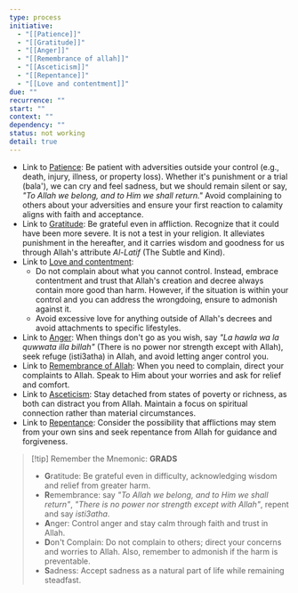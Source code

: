 ```yaml
---
type: process
initiative:
  - "[[Patience]]"
  - "[[Gratitude]]"
  - "[[Anger]]"
  - "[[Remembrance of allah]]"
  - "[[Asceticism]]"
  - "[[Repentance]]"
  - "[[Love and contentment]]"
due: ""
recurrence: ""
start: ""
context: ""
dependency: ""
status: not working
detail: true
---
```


* Link to [Patience](Initiatives/good%20traits/Patience.md): Be patient with adversities outside your control (e.g., death, injury, illness, or property loss). Whether it's punishment or a trial (bala'), we can cry and feel sadness, but we should remain silent or say, *"To Allah we belong, and to Him we shall return."* Avoid complaining to others about your adversities and ensure your first reaction to calamity aligns with faith and acceptance.
* Link to [Gratitude](Initiatives/good%20traits/Gratitude.md): Be grateful even in affliction. Recognize that it could have been more severe. It is not a test in your religion. It alleviates punishment in the hereafter, and it carries wisdom and goodness for us through Allah's attribute *Al-Latif* (The Subtle and Kind).
* Link to [Love and contentment](Initiatives/good%20traits/Love%20and%20contentment.md):
	* Do not complain about what you cannot control. Instead, embrace contentment and trust that Allah's creation and decree always contain more good than harm. However, if the situation is within your control and you can address the wrongdoing, ensure to admonish against it.
	* Avoid excessive love for anything outside of Allah's decrees and avoid attachments to specific lifestyles.
* Link to [Anger](Initiatives/bad%20traits/Anger.md): When things don't go as you wish, say *"La hawla wa la quwwata illa billah"* (There is no power nor strength except with Allah), seek refuge (isti3atha) in Allah, and avoid letting anger control you.
* Link to [Remembrance of Allah](Initiatives/worship/Remembrance%20of%20allah.md): When you need to complain, direct your complaints to Allah. Speak to Him about your worries and ask for relief and comfort.
* Link to [Asceticism](Initiatives/good%20traits/Asceticism.md): Stay detached from states of poverty or richness, as both can distract you from Allah. Maintain a focus on spiritual connection rather than material circumstances.
* Link to [Repentance](Initiatives/good%20traits/Repentance.md): Consider the possibility that afflictions may stem from your own sins and seek repentance from Allah for guidance and forgiveness.

> [!tip] Remember the Mnemonic: **GRADS**
> 
> 
> * **G**ratitude: Be grateful even in difficulty, acknowledging wisdom and relief from greater harm.
> * **R**emembrance: say _"To Allah we belong, and to Him we shall return"_, _"There is no power nor strength except with Allah"_, repent and say _isti3atha_.
> * **A**nger: Control anger and stay calm through faith and trust in Allah.
> * **D**on't Complain: Do not complain to others; direct your concerns and worries to Allah. Also, remember to admonish if the harm is preventable.
> * **S**adness: Accept sadness as a natural part of life while remaining steadfast.

